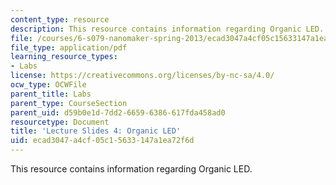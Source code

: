 ```yaml
---
content_type: resource
description: This resource contains information regarding Organic LED.
file: /courses/6-s079-nanomaker-spring-2013/ecad3047a4cf05c15633147a1ea72f6d_MIT6_S079S13_slides04.pdf
file_type: application/pdf
learning_resource_types:
- Labs
license: https://creativecommons.org/licenses/by-nc-sa/4.0/
ocw_type: OCWFile
parent_title: Labs
parent_type: CourseSection
parent_uid: d59b0e1d-7dd2-6659-6386-617fda458ad0
resourcetype: Document
title: 'Lecture Slides 4: Organic LED'
uid: ecad3047-a4cf-05c1-5633-147a1ea72f6d
---
```

This resource contains information regarding Organic LED.